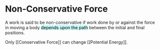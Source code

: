 # Non-Conservative Force
A work is said to be non-conservative if work done by or against the force in moving a body <mark style="background: #ABF7F7A6;">depends upon the path</mark> between the initial and final positions.

Only [[Conservative Force]] can change [[Potential Energy]].